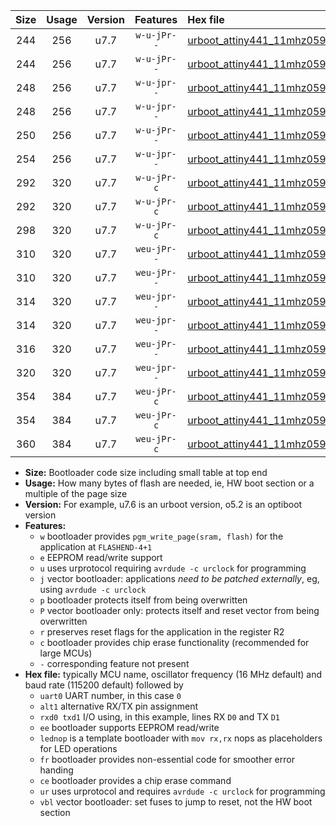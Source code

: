 |Size|Usage|Version|Features|Hex file|
|:-:|:-:|:-:|:-:|:--|
|244|256|u7.7|`w-u-jPr--`|[urboot_attiny441_11mhz0592_2400bps_uart0_rxa2_txa1_lednop_ur_vbl.hex](https://raw.githubusercontent.com/stefanrueger/urboot.hex/main/mcus/attiny441/fcpu_11mhz0592/2400_bps/urboot_attiny441_11mhz0592_2400bps_uart0_rxa2_txa1_lednop_ur_vbl.hex)|
|244|256|u7.7|`w-u-jPr--`|[urboot_attiny441_11mhz0592_2400bps_uart1_rxa4_txa5_lednop_ur_vbl.hex](https://raw.githubusercontent.com/stefanrueger/urboot.hex/main/mcus/attiny441/fcpu_11mhz0592/2400_bps/urboot_attiny441_11mhz0592_2400bps_uart1_rxa4_txa5_lednop_ur_vbl.hex)|
|248|256|u7.7|`w-u-jpr--`|[urboot_attiny441_11mhz0592_2400bps_uart0_rxa2_txa1_lednop_fr_ur_vbl.hex](https://raw.githubusercontent.com/stefanrueger/urboot.hex/main/mcus/attiny441/fcpu_11mhz0592/2400_bps/urboot_attiny441_11mhz0592_2400bps_uart0_rxa2_txa1_lednop_fr_ur_vbl.hex)|
|248|256|u7.7|`w-u-jpr--`|[urboot_attiny441_11mhz0592_2400bps_uart1_rxa4_txa5_lednop_fr_ur_vbl.hex](https://raw.githubusercontent.com/stefanrueger/urboot.hex/main/mcus/attiny441/fcpu_11mhz0592/2400_bps/urboot_attiny441_11mhz0592_2400bps_uart1_rxa4_txa5_lednop_fr_ur_vbl.hex)|
|250|256|u7.7|`w-u-jPr--`|[urboot_attiny441_11mhz0592_2400bps_uart0_alt1_rxb2_txa7_lednop_ur_vbl.hex](https://raw.githubusercontent.com/stefanrueger/urboot.hex/main/mcus/attiny441/fcpu_11mhz0592/2400_bps/urboot_attiny441_11mhz0592_2400bps_uart0_alt1_rxb2_txa7_lednop_ur_vbl.hex)|
|254|256|u7.7|`w-u-jpr--`|[urboot_attiny441_11mhz0592_2400bps_uart0_alt1_rxb2_txa7_lednop_fr_ur_vbl.hex](https://raw.githubusercontent.com/stefanrueger/urboot.hex/main/mcus/attiny441/fcpu_11mhz0592/2400_bps/urboot_attiny441_11mhz0592_2400bps_uart0_alt1_rxb2_txa7_lednop_fr_ur_vbl.hex)|
|292|320|u7.7|`w-u-jPr-c`|[urboot_attiny441_11mhz0592_2400bps_uart0_rxa2_txa1_lednop_fr_ce_ur_vbl.hex](https://raw.githubusercontent.com/stefanrueger/urboot.hex/main/mcus/attiny441/fcpu_11mhz0592/2400_bps/urboot_attiny441_11mhz0592_2400bps_uart0_rxa2_txa1_lednop_fr_ce_ur_vbl.hex)|
|292|320|u7.7|`w-u-jPr-c`|[urboot_attiny441_11mhz0592_2400bps_uart1_rxa4_txa5_lednop_fr_ce_ur_vbl.hex](https://raw.githubusercontent.com/stefanrueger/urboot.hex/main/mcus/attiny441/fcpu_11mhz0592/2400_bps/urboot_attiny441_11mhz0592_2400bps_uart1_rxa4_txa5_lednop_fr_ce_ur_vbl.hex)|
|298|320|u7.7|`w-u-jPr-c`|[urboot_attiny441_11mhz0592_2400bps_uart0_alt1_rxb2_txa7_lednop_fr_ce_ur_vbl.hex](https://raw.githubusercontent.com/stefanrueger/urboot.hex/main/mcus/attiny441/fcpu_11mhz0592/2400_bps/urboot_attiny441_11mhz0592_2400bps_uart0_alt1_rxb2_txa7_lednop_fr_ce_ur_vbl.hex)|
|310|320|u7.7|`weu-jPr--`|[urboot_attiny441_11mhz0592_2400bps_uart0_rxa2_txa1_ee_lednop_ur_vbl.hex](https://raw.githubusercontent.com/stefanrueger/urboot.hex/main/mcus/attiny441/fcpu_11mhz0592/2400_bps/urboot_attiny441_11mhz0592_2400bps_uart0_rxa2_txa1_ee_lednop_ur_vbl.hex)|
|310|320|u7.7|`weu-jPr--`|[urboot_attiny441_11mhz0592_2400bps_uart1_rxa4_txa5_ee_lednop_ur_vbl.hex](https://raw.githubusercontent.com/stefanrueger/urboot.hex/main/mcus/attiny441/fcpu_11mhz0592/2400_bps/urboot_attiny441_11mhz0592_2400bps_uart1_rxa4_txa5_ee_lednop_ur_vbl.hex)|
|314|320|u7.7|`weu-jpr--`|[urboot_attiny441_11mhz0592_2400bps_uart0_rxa2_txa1_ee_lednop_fr_ur_vbl.hex](https://raw.githubusercontent.com/stefanrueger/urboot.hex/main/mcus/attiny441/fcpu_11mhz0592/2400_bps/urboot_attiny441_11mhz0592_2400bps_uart0_rxa2_txa1_ee_lednop_fr_ur_vbl.hex)|
|314|320|u7.7|`weu-jpr--`|[urboot_attiny441_11mhz0592_2400bps_uart1_rxa4_txa5_ee_lednop_fr_ur_vbl.hex](https://raw.githubusercontent.com/stefanrueger/urboot.hex/main/mcus/attiny441/fcpu_11mhz0592/2400_bps/urboot_attiny441_11mhz0592_2400bps_uart1_rxa4_txa5_ee_lednop_fr_ur_vbl.hex)|
|316|320|u7.7|`weu-jPr--`|[urboot_attiny441_11mhz0592_2400bps_uart0_alt1_rxb2_txa7_ee_lednop_ur_vbl.hex](https://raw.githubusercontent.com/stefanrueger/urboot.hex/main/mcus/attiny441/fcpu_11mhz0592/2400_bps/urboot_attiny441_11mhz0592_2400bps_uart0_alt1_rxb2_txa7_ee_lednop_ur_vbl.hex)|
|320|320|u7.7|`weu-jpr--`|[urboot_attiny441_11mhz0592_2400bps_uart0_alt1_rxb2_txa7_ee_lednop_fr_ur_vbl.hex](https://raw.githubusercontent.com/stefanrueger/urboot.hex/main/mcus/attiny441/fcpu_11mhz0592/2400_bps/urboot_attiny441_11mhz0592_2400bps_uart0_alt1_rxb2_txa7_ee_lednop_fr_ur_vbl.hex)|
|354|384|u7.7|`weu-jPr-c`|[urboot_attiny441_11mhz0592_2400bps_uart0_rxa2_txa1_ee_lednop_fr_ce_ur_vbl.hex](https://raw.githubusercontent.com/stefanrueger/urboot.hex/main/mcus/attiny441/fcpu_11mhz0592/2400_bps/urboot_attiny441_11mhz0592_2400bps_uart0_rxa2_txa1_ee_lednop_fr_ce_ur_vbl.hex)|
|354|384|u7.7|`weu-jPr-c`|[urboot_attiny441_11mhz0592_2400bps_uart1_rxa4_txa5_ee_lednop_fr_ce_ur_vbl.hex](https://raw.githubusercontent.com/stefanrueger/urboot.hex/main/mcus/attiny441/fcpu_11mhz0592/2400_bps/urboot_attiny441_11mhz0592_2400bps_uart1_rxa4_txa5_ee_lednop_fr_ce_ur_vbl.hex)|
|360|384|u7.7|`weu-jPr-c`|[urboot_attiny441_11mhz0592_2400bps_uart0_alt1_rxb2_txa7_ee_lednop_fr_ce_ur_vbl.hex](https://raw.githubusercontent.com/stefanrueger/urboot.hex/main/mcus/attiny441/fcpu_11mhz0592/2400_bps/urboot_attiny441_11mhz0592_2400bps_uart0_alt1_rxb2_txa7_ee_lednop_fr_ce_ur_vbl.hex)|

- **Size:** Bootloader code size including small table at top end
- **Usage:** How many bytes of flash are needed, ie, HW boot section or a multiple of the page size
- **Version:** For example, u7.6 is an urboot version, o5.2 is an optiboot version
- **Features:**
  + `w` bootloader provides `pgm_write_page(sram, flash)` for the application at `FLASHEND-4+1`
  + `e` EEPROM read/write support
  + `u` uses urprotocol requiring `avrdude -c urclock` for programming
  + `j` vector bootloader: applications *need to be patched externally*, eg, using `avrdude -c urclock`
  + `p` bootloader protects itself from being overwritten
  + `P` vector bootloader only: protects itself and reset vector from being overwritten
  + `r` preserves reset flags for the application in the register R2
  + `c` bootloader provides chip erase functionality (recommended for large MCUs)
  + `-` corresponding feature not present
- **Hex file:** typically MCU name, oscillator frequency (16 MHz default) and baud rate (115200 default) followed by
  + `uart0` UART number, in this case `0`
  + `alt1` alternative RX/TX pin assignment
  + `rxd0 txd1` I/O using, in this example, lines RX `D0` and TX `D1`
  + `ee` bootloader supports EEPROM read/write
  + `lednop` is a template bootloader with `mov rx,rx` nops as placeholders for LED operations
  + `fr` bootloader provides non-essential code for smoother error handing
  + `ce` bootloader provides a chip erase command
  + `ur` uses urprotocol and requires `avrdude -c urclock` for programming
  + `vbl` vector bootloader: set fuses to jump to reset, not the HW boot section
